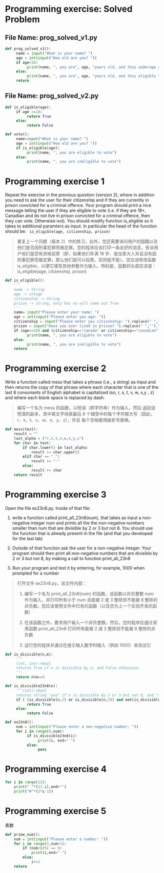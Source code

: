 # Programming exercise: Solved Problem

## File Name: prog_solved_v1.py

```python
def prog_solved_v1():
     name = input("What is your name? ")
     age = int(input("How old are you? "))
     if age<18:
          print(name, ", you are", age, "years old, and thus underage and ineligible to vote")
     else:
          print(name, ", you are", age, "years old, and thus eligible to vote")
     return
```



## File Name: prog_solved_v2.py

```python
def is_eligible(age):
     if age >=18:
          return True
     else:
          return False

def vote():
     name=input("What is your name? ")
     age = int(input("How old are you? "))
     if is_eligible(age):
          print(name, ", you are eligible to vote")
     else:
          print(name, ", you are ineligible to vote") 
```

# Programming exercise 1

Repeat the exercise in the previous question (version 2), where in addition you need to ask the user for their citizenship and if they are currently in prison convicted for a criminal offence. Your program should print a nice message telling the user if they are eligible to vote (i.e. if they are 18+, Canadian and do not live in prison convicted for a criminal offence, then they can vote. Otherwise not). You should modify function is_eligible so it takes to additional paramters as input. In particular the head of the function should be: ` is_eligible(age, citizenship, prison)`

> 重复上一个问题（版本 2）中的练习，此外，您还需要询问用户的国籍以及他们是否因刑事犯罪而被定罪。您的程序应该打印一条友好的消息，告诉用户他们是否有资格投票（即，如果他们年满 18 岁、是加拿大人并且没有因刑事犯罪而被定罪，那么他们就可以投票。否则就不能）。您应该修改函数 is_eligible，以便它接受其他参数作为输入。特别是，函数的头部应该是：is_eligible(age, citizenship, prison)

```python
def is_eligible():
    '''
    name -> String
    age -> intage
    citizenship -> String
    prison -> string, only has no will come out True
    '''
    name= input("Please enter your name: ")
    age = int(input("Please enter you age: "))
    citizenship = input("Please enter you citizneship: ").replace(" ","").lower()
    prison = input("Have you ever lived in prison? ").replace(" ","").lower()
    if (age>=18) and (citizenship=="canada" or citizenship=="canadian") and (prison=="no"):
          print(name, ", you are eligible to vote")
    else:
          print(name, ", you are ineligible to vote")
    return

```

# Programming exercise 2

Write a function called mess that takes a phrase (i.e., a string) as input and then 
returns the copy of that phrase where each character that is one of the last  8 
consonants of English alphabet is capitalized (so,  r, s, t, v, w, x,y , z) and where 
each blank space is replaced by dash.

> 编写一个名为 mess 的函数，以短语（即字符串）作为输入，然后
> 返回该短语的副本，其中英文字母表最后 8 个辅音中的每个字符都大写（因此，r、s、t、v、w、x、y、z），并且
> 每个空格都用破折号替换。

```python
def mess(text):
    result = ""
    last_alpha = ("r,s,t,v,w,x,y,z")
    for char in text:
        if char.lower() in last_alpha:
            result += char.upper()
        elif char == " ":
            result += "-"
        else:
            result += char
    return result
```

# Programming exercise 3

Open the file ex23n8.py. Inside of that file:
1. write a function called print_all_23n8(num), that takes as input a non-negative 
    integer num and prints all the the non-negative numbers smaller than num that  are divisible by 2 or 3 but not 8. You should use the function that is already 
    present in the file (and that you developed for the last lab)

2. Outside of that function ask the user for a non-negative integer. Your program 
    should then print all non-negative numbers that are divisible by 2 or 3 but not 8, by making a call to function print_all_23n8

3. Run your program and test it by entering, for example, 1000 when prompted for a number

> 打开文件 ex23n8.py。该文件内部：
>
> 1. 编写一个名为 print_all_23n8(num) 的函数，该函数以非负整数 num 作为输入，并打印所有小于 num 且能被 2 或 3 整除但不能被 8 整除的非负数。您应该使用文件中已有的函数（以及您为上一个实验开发的函数）
>
> 2. 在该函数之外，要求用户输入一个非负整数。然后，您的程序应通过调用函数 print_all_23n8 打印所有能被 2 或 3 整除但不能被 8 整除的非负数
>
> 3. 运行您的程序并通过在提示输入数字时输入（例如 1000）来测试它

```python
def is_divisible(n,m):
     '''
     (int, int)->bool
     returns True if n is divisible by n, and False otherwise.
     '''
     return n%m==0

def is_divisible23n8(n):
     '''(int)->bool
     returns string "yes" if n is divisible by 2 or 3 but not 8, and "no" otherwise.'''
     if ( (is_divisible(n,2) or is_divisible(n,3)) and not(is_divisible(n,8))):
          return True
     else:
          return False

def ex23n8():
     num = int(input("Please enter a non-negative number: "))
     for i in range(0,num):
          if is_divisible23n8(i):
               print(i, end=" ")
          else:
               pass
```

# Programming exercise 4

```python
for i in range(11):
    print(" "*(11-i),end="")
    print("#"*(2*i-1))
```

# Programming exercise 5

素数

```python
def prime_num():
    num = int(input("Please enter a number: "))
    for i in range(1,num+1):
        if (num/i)%1 == 0:
            print(i,end=" ")
        else:
            i+=1
    return
```